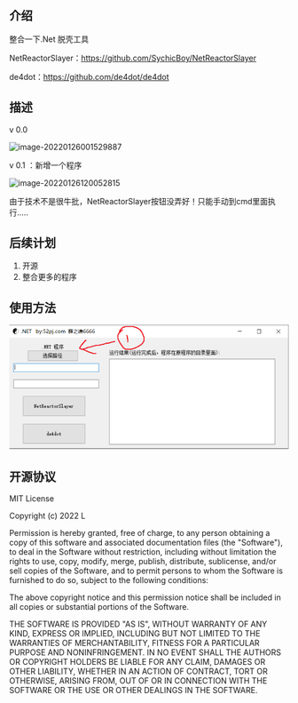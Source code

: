 ## 介绍

整合一下.Net 脱壳工具

NetReactorSlayer：https://github.com/SychicBoy/NetReactorSlayer

de4dot：https://github.com/de4dot/de4dot

## 描述
v 0.0

![image-20220126001529887](./images/image-20220126001529887.png)

v 0.1  ：新增一个程序


![image-20220126120052815](./images/image-20220126120052815.png)   

由于技术不是很牛批，NetReactorSlayer按钮没弄好！只能手动到cmd里面执行.....

## 后续计划

1. 开源
2. 整合更多的程序

## 使用方法

![image-20220126001529887](./king/images/2.png)


## 开源协议

MIT License

Copyright (c) 2022 L

Permission is hereby granted, free of charge, to any person obtaining a copy
of this software and associated documentation files (the "Software"), to deal
in the Software without restriction, including without limitation the rights
to use, copy, modify, merge, publish, distribute, sublicense, and/or sell
copies of the Software, and to permit persons to whom the Software is
furnished to do so, subject to the following conditions:

The above copyright notice and this permission notice shall be included in all
copies or substantial portions of the Software.

THE SOFTWARE IS PROVIDED "AS IS", WITHOUT WARRANTY OF ANY KIND, EXPRESS OR
IMPLIED, INCLUDING BUT NOT LIMITED TO THE WARRANTIES OF MERCHANTABILITY,
FITNESS FOR A PARTICULAR PURPOSE AND NONINFRINGEMENT. IN NO EVENT SHALL THE
AUTHORS OR COPYRIGHT HOLDERS BE LIABLE FOR ANY CLAIM, DAMAGES OR OTHER
LIABILITY, WHETHER IN AN ACTION OF CONTRACT, TORT OR OTHERWISE, ARISING FROM,
OUT OF OR IN CONNECTION WITH THE SOFTWARE OR THE USE OR OTHER DEALINGS IN THE
SOFTWARE.
